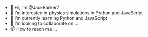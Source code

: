 - 👋 Hi, I’m @JackBarker7
- 👀 I’m interested in physics simulations in Python and JavaScript
- 🌱 I’m currently learning Python and JavaScript
- 💞️ I’m looking to collaborate on ...
- 📫 How to reach me ...

<!---
JackBarker7/JackBarker7 is a ✨ special ✨ repository because its `README.md` (this file) appears on your GitHub profile.
You can click the Preview link to take a look at your changes.
--->
